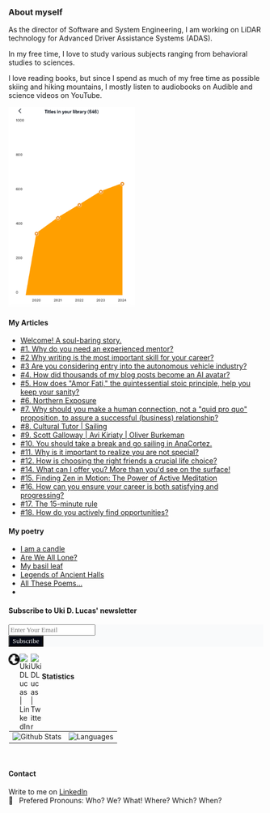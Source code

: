 ### About myself 

As the director of Software and System Engineering, I am working on LiDAR technology for Advanced Driver Assistance Systems (ADAS).

In my free time, I love to study various subjects ranging from behavioral studies to sciences.

I love reading books, but since I spend as much of my free time as possible skiing and hiking mountains, I mostly listen to audiobooks on Audible and science videos on YouTube.

<img src="https://github.com/UkiDLucas/UkiDLucas/blob/main/audible.jpg" width="250" />



#### My Articles 
-  [Welcome! A soul-baring story.](https://ukidlucas.beehiiv.com/p/welcome)
-  [#1. Why do you need an experienced mentor?](https://ukidlucas.beehiiv.com/p/uki-d-lucas-adventures-science-meditations-1)
-  [#2 Why writing is the most important skill for your career?](https://ukidlucas.beehiiv.com/p/important-skill-career-startup-personal-growth)
-  [#3 Are you considering entry into the autonomous vehicle industry?](https://ukidlucas.beehiiv.com/p/entering-autonomous-vehicle-industry-start-3)
-  [#4. How did thousands of my blog posts become an AI avatar?](https://ukidlucas.beehiiv.com/p/thousands-blog-posts-became-ai-avatar-4)
-  [#5. How does "Amor Fati," the quintessential stoic principle, help you keep your sanity?](https://ukidlucas.beehiiv.com/p/amor-fati-quintessential-stoic-principle-5)
-  [#6. Northern Exposure](https://ukidlucas.beehiiv.com/p/6-norther-exposure)
-  [#7. Why should you make a human connection, not a "quid pro quo" proposition, to assure a successful (business) relationship?](https://ukidlucas.beehiiv.com/p/7-make-human-connection-not-quid-pro-quo-proposition)
-  [#8. Cultural Tutor | Sailing](https://ukidlucas.beehiiv.com/p/8-letters)
-  [#9. Scott Galloway | Avi Kiriaty | Oliver Burkeman](https://ukidlucas.beehiiv.com/p/9-ukis-stoa-sophia-scott-galloway-avi-kiriaty-oliver-burkeman)
-  [#10. You should take a break and go sailing in AnaCortez.](https://ukidlucas.beehiiv.com/p/10-ukis-stoa-sophia-anacortez-sailing)
-  [#11. Why is it important to realize you are not special?](https://ukidlucas.beehiiv.com/p/11-ukis-stoa-sophia-response-feedback)
-  [#12. How is choosing the right friends a crucial life choice?](https://ukidlucas.beehiiv.com/p/12-ukis-stoa-sophia-celebrating-friendship)
-  [#14. What can I offer you? More than you'd see on the surface!](https://ukidlucas.beehiiv.com/p/14-can-offer-youd-see-surface)
-  [#15. Finding Zen in Motion: The Power of Active Meditation](https://ukidlucas.beehiiv.com/p/finding-zen-motion-power-active-meditation)
-  [#16. How can you ensure your career is both satisfying and progressing?](https://ukidlucas.beehiiv.com/p/16-can-ensure-career-satisfying-progressing)
-  [#17. The 15-minute rule](https://ukidlucas.beehiiv.com/p/17-15minute-rule)
-  [#18. How do you actively find opportunities?](https://ukidlucas.beehiiv.com/p/18-actively-find-opportunities)

#### My poetry
-  [I am a candle](https://ukidlucas.beehiiv.com/p/i-am-a-candle)
-  [Are We All Lone?](https://ukidlucas.beehiiv.com/p/are-we-all-lone)
-  [My basil leaf](https://ukidlucas.beehiiv.com/p/my-basil-leaf-poem)
-  [Legends of Ancient Halls](https://ukidlucas.beehiiv.com/p/legends-of-ancient-halls)
-  [All These Poems…](https://ukidlucas.beehiiv.com/p/all-these-poems)
-  


#### Subscribe to Uki D. Lucas' newsletter
<form method="post" action="https://ukidlucas.beehiiv.com/create" class="group w-full rounded-wt bg-transparent" data-np-autofill-form-type="subscribe" data-np-checked="1" data-np-watching="1"><input hidden="" name="ref" value=""><input hidden="" name="bhba" value=""><input hidden="" name="visit_token" value="d5c5f8b4-d6fe-48a8-95ed-a7f785c087d8"><input name="cf-turnstile-response" type="hidden" value="0.EkNAvTmnVFQF6uFHsNZ7b6zsF9Am-Ckj0nM79EWYJXnEY1QoJx5yR3vkkpqGDN10nb8taB-gNQOfF416C8xlsxItVlFL6SWxTHUKzj_eF5u3RoeQYvDdG1gp7dT0m70X3tQDMjxqXkacLN-aI-Woq54HML0OtSqrR_JG3vwcsiv2TdCuPwURzKtDsri4Q0gBLCdROmAtWLMl2_BcF8vSE0Qds917hPG_OOrusvz6xVEDivKWPvov0qC_E3zIwtPtRPQKyyV-l4Rjfqx49l7PStzBYQYaBkc28_0JGE6MLKrRa8vh2obWHDE31LQZ30PCAJDIajc71w1HpepgeoBM0Ud-KbFnPekb9jjRM0lLlVR6EifHwezQSvFKx3V5sapZn0P20uxV39T4jkySetKKZZBe3l9-A5T8zjZ8AlMYERW20Mru-i9SRhMhBXwIRjrQ.AQCktX0DhWiiGTu6k-V95g.6133ef239e07ae9efadecda6bb8d868b32038da95def2d97543c16f7e9829c8f"><input name="redirect_path" type="hidden" value="/subscribe?recommendations=true&amp;email=jallison%40seattleu.edu"><input name="sent_from_orchid" type="hidden" value="true"><input name="fallback_path" type="hidden" value="/"><input name="is_recaptcha_enabled" type="hidden" value="true"><input name="double_opt" type="hidden" value="false"><input name="trigger_redirect" type="hidden" value="true"><input hidden="" name="subscribe_error_message" value="Oops, something went wrong."><input hidden="" name="subscribe_success_message" value="Subscribed!"><div class="flex flex-col"><div class="flex w-full flex-col items-center sm:flex-row overflow-hidden p-1 rounded-lg" style="background-color: rgb(249, 250, 251); border: none;"><div class="flex w-full items-center" style="background-color: rgb(249, 250, 251);"><input type="email" name="email" autocomplete="off" required="" class="wt-button-font z-10 w-full border-none bg-transparent placeholder-shown:text-ellipsis text-lg focus:text-lg active:text-lg sm:text-lg" placeholder="Enter Your Email" style="font-family: Georgia; color: rgb(17, 24, 39);" data-np-autofill-field-type="email" data-np-uid="e7ed27e4-6e88-403d-bb5f-7eff92f24426"><nordpass-icon data-np-uid="e7ed27e4-6e88-403d-bb5f-7eff92f24426"></nordpass-icon></div><input type="submit" class="cursor-pointer px-5 py-3 font-semibold w-full sm:w-auto text-lg focus:text-lg active:text-lg sm:text-lg rounded-md" value="Subscribe" style="background-color: rgb(3, 7, 18); color: rgb(249, 250, 251); font-family: Georgia;"></div></div></form>




[<img align="left" alt="UkiDLucas" width="22px" src="https://raw.githubusercontent.com/iconic/open-iconic/master/svg/globe.svg" />][website]
[<img align="left" alt="UkiDLucas | LinkedIn" width="22px" src="https://cdn.jsdelivr.net/npm/simple-icons@v3/icons/linkedin.svg" />][linkedin]
[<img align="left" alt="UkiDLucas | Twitter" width="22px" src="https://cdn.jsdelivr.net/npm/simple-icons@v3/icons/twitter.svg" />][twitter]
<!--
[<img align="left" alt="UkiDLucas | Instagram" width="22px" src="https://cdn.jsdelivr.net/npm/simple-icons@v3/icons/instagram.svg" />][instagram]
[<img align="left" alt="UkiDLucas | YouTube" width="22px" src="https://cdn.jsdelivr.net/npm/simple-icons@v3/icons/youtube.svg" />][youtube]
-->










<br />

#### Statistics 
<!-- https://github.com/anuraghazra/github-readme-stats -->
<table style="border: 1px solid transparent" >
<tr>
  <td>
      <img alt="Github Stats" 
       src="https://github-readme-stats.vercel.app/api?username=UkiDLucas&show_icons=true&hide_border=true&count_private=true&include_all_commits=true&hide=contribs" 
       />
  </td>
  <td>
      <img alt="Languages" 
       src="https://github-readme-stats.vercel.app/api/top-langs/?username=UkiDLucas&layout=pie&langs_count=20&count_private=true&include_all_commits=true&hide_border=true&hide=HTML,jupyter%20notebook,LilyPond,JavaScript,CSS,MakeFile,Tex,C,Make,CMake,Rust&size_weight=0.4&count_weight=0.6" 
       />
    
  </td>
</tr>
 
 
<table>
   

<br />
 

#### Contact
Write to me on [LinkedIn][linkedin] <br/>
🙈  &nbsp; Prefered Pronouns: Who? We? What! Where? Which? When? <br/>        
 

<!-- Complete list of emoji: https://gist.github.com/rxaviers/7360908 -->


 
 
[website]: https://github.com/UkiDLucas
[medium]: https://UkiDLucas.medium.com/
[twitter]: https://twitter.com/UkiDLucas
[youtube]: https://youtube.com/UkiDLucas
[instagram]: https://instagram.com/UkiDLucas
[linkedin]: https://linkedin.com/in/UkiDLucas
[google scholar]: https://scholar.google.com/citations?hl=en&user=hBKIwg4AAAAJ&view_op=list_works&sortby=pubdate

